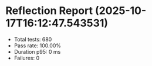 # Reflection Report (2025-10-17T16:12:47.543531)

- Total tests: 680
- Pass rate: 100.00%
- Duration p95: 0 ms
- Failures: 0

